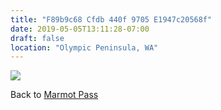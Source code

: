 ```yaml
---
title: "F89b9c68 Cfdb 440f 9705 E1947c20568f"
date: 2019-05-05T13:11:28-07:00
draft: false
location: "Olympic Peninsula, WA"
---
```


![](https://d17enza3bfujl8.cloudfront.net/L1010003.jpg)

Back to [Marmot Pass](https://www.wta.org/go-hiking/hikes/marmot-pass-upper-big-quilcene)
